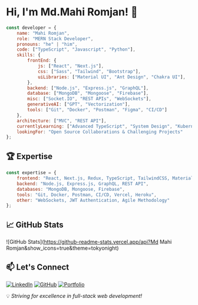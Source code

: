 # Hi, I'm Md.Mahi Romjan! 🚀

```javascript
const developer = {
    name: "Mahi Romjan",
    role: "MERN Stack Developer",
    pronouns: "he" | "him",
    code: ["TypeScript", "Javascript", "Python"],
    skills: {
        frontEnd: {
            js: ["React", "Next.js"],
            css: ["Sass", "Tailwind", "Bootstrap"],
            uiLibraries: ["Material UI", "Ant Design", "Chakra UI"],
        },
        backend: ["Node.js", "Express.js", "GraphQL"],
        database: ["MongoDB", "Mongoose", "Firebase"],
        misc: ["Socket.IO", "REST APIs", "WebSockets"],
        generativeAI: ["GPT", "Vectorization"],
        tools: ["Git", "Docker", "Postman", "Figma", "CI/CD"]
    },
    architecture: ["MVC", "REST API"],
    currentlyLearning: ["Advanced TypeScript", "System Design", "Kubernetes"],
    lookingFor: "Open Source Collaborations & Challenging Projects"
};
```

## 🏆 Expertise

```javascript
const expertise = {
    frontend: "React, Next.js, Redux, TypeScript, TailwindCSS, Material-UI",
    backend: "Node.js, Express.js, GraphQL, REST API",
    databases: "MongoDB, Mongoose, Firebase",
    tools: "Git, Docker, Postman, CI/CD, Vercel, Heroku",
    other: "WebSockets, JWT Authentication, Agile Methodology"
};
```

## 📈 GitHub Stats


![GitHub Stats](https://github-readme-stats.vercel.app/api?Md Mahi Romjan&show_icons=true&theme=tokyonight)


## 📫 Let's Connect


[![LinkedIn](https://img.shields.io/badge/LinkedIn-blue?style=for-the-badge&logo=linkedin)](https://www.linkedin.com/in/mahiromjan/)
[![GitHub](https://img.shields.io/badge/GitHub-000?style=for-the-badge&logo=github)](https://github.com/MMRJDevelopment)
[![Portfolio](https://img.shields.io/badge/Portfolio-%23000000.svg?style=for-the-badge&logo=firefox)](your-portfolio-url)




💡 *Striving for excellence in full-stack web development!*

